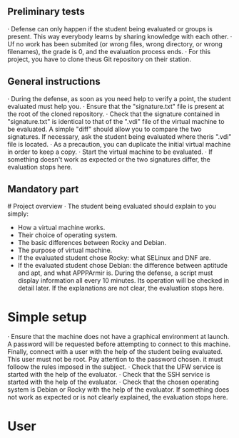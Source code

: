## Preliminary tests
· Defense can only happen if the student being evaluated or groups is present. This way everybody learns by sharing knowledge with each other.
· Uf no work has been submited (or wrong files, wrong directory, or wrong filenames), the grade is 0, and the evaluation process ends.
· For this project, you have to clone theus Git repository on their station.

## General instructions
· During the defense, as soon as you need help to verify a point, the student evaluated must help you.
· Ensure that the "signature.txt" file is present at the root of the cloned repository.
· Check that the signature contained in "signature.txt" is identical to that of the ".vdi" file of the virtual machine to be evaluated. A simple "diff" should allow you to compare the two signatures. If necessary, ask the student being evaluated where theris ".vdi" file is located.
· As a precaution, you can duplicate the initial virtual machine in order to keep a copy.
· Start the virtual machine to be evaluated.
· If something doesn't work as expected or the two signatures differ, the evaluation stops here.

## Mandatory part
# Project overview
· The student being evaluated should explain to you simply:
  - How a virtual machine works.
  - Their choice of operating system.
  - The basic differences between Rocky and Debian.
  - The purpose of virtual machine.
  - If the evaluated student chose Rocky: what SELinux and DNF are.
  - If the evaluated student chose Debian: the difference between aptitude and apt, and what APPPArmir is. During the defense, a script must display information all every 10 minutes. Its operation will be checked in detail later. If the explanations are not clear, the evaluation stops here.

# Simple setup
· Ensure that the machine does not have a graphical environment at launch. A password will be requested before attempting to connect to this machine. Finally, connect with a user with the help of the student beiing evaluated. This user must not be root. Pay attention to the password chosen. it must folloow the rules imposed in the subject.
· Check that the UFW service is started with the help of the evaluator.
· Check that the SSH service is started with the help of the evaluator.
· Check that the chosen operating system is Debian or Rocky with the help of the evaluator. If something does not work as expected or is not clearly explained, the evaluation stops here.

# User
